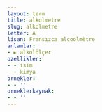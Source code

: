 ```yaml
---
layout: term
title: alkolmetre
slug: alkolmetre
letter: A
lisan: Fransızca alcoolmètre
anlamlar:
- ► alkolölçer
ozellikler:
- - isim
  - kimya
ornekler:
- - ''
orneklerkaynak:
- - ''
---
```

